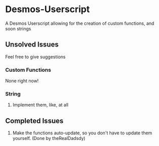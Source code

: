 # Desmos-Userscript
A Desmos Userscript allowing for the creation of custom functions, and soon strings
## Unsolved Issues
Feel free to give suggestions
### Custom Functions
None right now!
### String
1. Implement them, like, at all
## Completed Issues
1. Make the functions auto-update, so you don't have to update them yourself. (Done by theRealDadsdy)
